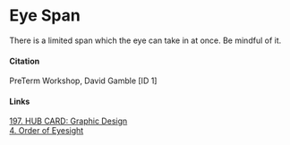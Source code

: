 # Eye Span

There is a limited span which the eye can take in at once. Be mindful of it. &#9;

#### Citation
PreTerm Workshop, David Gamble [ID 1]

#### Links

[197. HUB CARD: Graphic Design](zzzzz_cards/197_HUB__Graphic_Design_Tips.md)  
[4. Order of Eyesight](zzzzz_cards/4_Order_of_Eyesight.md)
